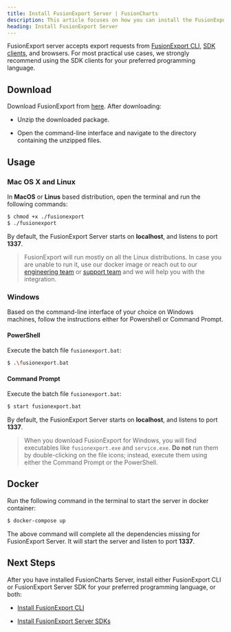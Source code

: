 ```yaml
---
title: Install FusionExport Server | FusionCharts
description: This article focuses on how you can install the FusionExport server.
heading: Install FusionExport Server
---
```


FusionExport server accepts export requests from [FusionExport CLI](/exporting-charts/using-fusionexport/installation/install-fusionexport-cli), [SDK clients](/exporting-charts/using-fusionexport/installation/install-fusionexport-server-sdks), and browsers. For most practical use cases, we strongly recommend using the SDK clients for your preferred programming language.

## Download

Download FusionExport from [here](https://fusioncharts.com/download/fusionexport). After downloading:

* Unzip the downloaded package.

* Open the command-line interface and navigate to the directory containing the unzipped files.

## Usage

### Mac OS X and Linux

In **MacOS** or **Linus** based distribution, open the terminal and run the following commands:

```Bash
$ chmod +x ./fusionexport
$ ./fusionexport
```

By default, the FusionExport Server starts on **localhost**, and listens to port **1337**. 

> FusionExport will run mostly on all the Linux distributions. In case you are unable to run it, use our docker image or reach out to our [engineering team](mailto:fusionexport@fusioncharts.com) or [support team](mailto:support@fusioncharts.com) and we will help you with the integration.

### Windows

Based on the command-line interface of your choice on Windows machines, follow the instructions either for Powershell or Command Prompt.

#### PowerShell

Execute the batch file `fusionexport.bat`:

```Bash
$ .\fusionexport.bat
```

#### Command Prompt

Execute the batch file `fusionexport.bat`:

```Bash
$ start fusionexport.bat
```

By default, the FusionExport Server starts on **localhost**, and listens to port **1337**. 

> When you download FusionExport for Windows, you will find executables like `fusionexport.exe` and `service.exe`. **Do not** run them by double-clicking on the file icons; instead, execute them using either the Command Prompt or the PowerShell.

## Docker

Run the following command in the terminal to start the server in docker container:

```Bash
$ docker-compose up
```

The above command will complete all the dependencies missing for FusionExport Server. It will start the server and listen to port **1337**.

## Next Steps

After you have installed FusionCharts Server, install either FusionExport CLI or FusionExport Server SDK for your preferred programming language, or both:

* [Install FusionExport CLI](/exporting-charts/using-fusionexport/installation/install-fusionexport-cli)

* [Install FusionExport Server SDKs](/exporting-charts/using-fusionexport/installation/install-fusionexport-server-sdks)